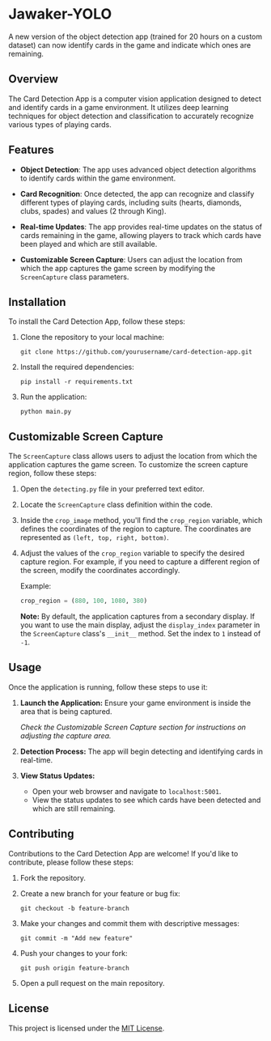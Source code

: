 # Jawaker-YOLO

A new version of the object detection app (trained for 20 hours on a custom dataset) can now identify cards in the game and indicate which ones are remaining.

## Overview

The Card Detection App is a computer vision application designed to detect and identify cards in a game environment. It utilizes deep learning techniques for object detection and classification to accurately recognize various types of playing cards.

## Features

- **Object Detection**: The app uses advanced object detection algorithms to identify cards within the game environment.
  
- **Card Recognition**: Once detected, the app can recognize and classify different types of playing cards, including suits (hearts, diamonds, clubs, spades) and values (2 through King).

- **Real-time Updates**: The app provides real-time updates on the status of cards remaining in the game, allowing players to track which cards have been played and which are still available.

- **Customizable Screen Capture**: Users can adjust the location from which the app captures the game screen by modifying the `ScreenCapture` class parameters.

## Installation

To install the Card Detection App, follow these steps:

1. Clone the repository to your local machine:

    ```
    git clone https://github.com/yourusername/card-detection-app.git
    ```

2. Install the required dependencies:

    ```
    pip install -r requirements.txt
    ```

3. Run the application:

    ```
    python main.py
    ```

## Customizable Screen Capture

The `ScreenCapture` class allows users to adjust the location from which the application captures the game screen. To customize the screen capture region, follow these steps:

1. Open the `detecting.py` file in your preferred text editor.

2. Locate the `ScreenCapture` class definition within the code.

3. Inside the `crop_image` method, you'll find the `crop_region` variable, which defines the coordinates of the region to capture. The coordinates are represented as `(left, top, right, bottom)`.

4. Adjust the values of the `crop_region` variable to specify the desired capture region. For example, if you need to capture a different region of the screen, modify the coordinates accordingly.

   Example:
   ```python
   crop_region = (880, 100, 1080, 380)
   ```
   **Note:** By default, the application captures from a secondary display. If you want to use the main display, adjust the `display_index` parameter in the `ScreenCapture` class's `__init__` method. Set the index to `1` instead of `-1`.

## Usage

Once the application is running, follow these steps to use it:

1. **Launch the Application:** Ensure your game environment is inside the area that is being captured.

   *Check the Customizable Screen Capture section for instructions on adjusting the capture area.*

2. **Detection Process:** The app will begin detecting and identifying cards in real-time.

3. **View Status Updates:** 
   - Open your web browser and navigate to `localhost:5001`.
   - View the status updates to see which cards have been detected and which are still remaining.


## Contributing

Contributions to the Card Detection App are welcome! If you'd like to contribute, please follow these steps:

1. Fork the repository.

2. Create a new branch for your feature or bug fix:

    ```
    git checkout -b feature-branch
    ```

3. Make your changes and commit them with descriptive messages:

    ```
    git commit -m "Add new feature"
    ```

4. Push your changes to your fork:

    ```
    git push origin feature-branch
    ```

5. Open a pull request on the main repository.

## License

This project is licensed under the [MIT License](LICENSE).